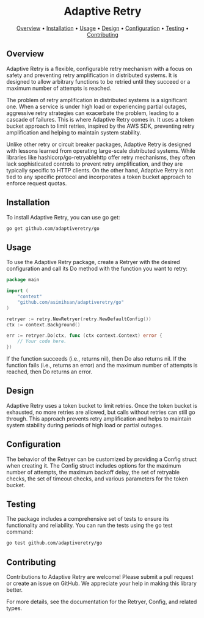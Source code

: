 <h1 align="center">
  Adaptive Retry
</h1>

<p align="center">
  <a href="#overview">Overview</a> •
  <a href="#installation">Installation</a> •
  <a href="#usage">Usage</a> •
  <a href="#design">Design</a> •
  <a href="#configuration">Configuration</a> •
  <a href="#testing">Testing</a> •
  <a href="#contributing">Contributing</a>
</p>

## Overview

Adaptive Retry is a flexible, configurable retry mechanism with a focus on safety and preventing retry amplification in
distributed systems. It is designed to allow arbitrary functions to be retried until they succeed or a maximum number of
attempts is reached.

The problem of retry amplification in distributed systems is a significant one. When a service is under high load or
experiencing partial outages, aggressive retry strategies can exacerbate the problem, leading to a cascade of failures.
This is where Adaptive Retry comes in. It uses a token bucket approach to limit retries, inspired by the AWS SDK,
preventing retry amplification and helping to maintain system stability.

Unlike other retry or circuit breaker packages, Adaptive Retry is designed with lessons learned from operating
large-scale distributed systems. While libraries like hashicorp/go-retryablehttp offer retry mechanisms, they often lack
sophisticated controls to prevent retry amplification, and they are typically specific to HTTP clients. On the other
hand, Adaptive Retry is not tied to any specific protocol and incorporates a token bucket approach to enforce request
quotas.

## Installation

To install Adaptive Retry, you can use go get:

```bash
go get github.com/adaptiveretry/go
```

## Usage

To use the Adaptive Retry package, create a Retryer with the desired configuration and call its Do method with the
function you want to retry:

```go
package main

import (
	"context"
    "github.com/asimihsan/adaptiveretry/go"
)

retryer := retry.NewRetryer(retry.NewDefaultConfig())
ctx := context.Background()

err := retryer.Do(ctx, func (ctx context.Context) error {
    // Your code here.
})
```

If the function succeeds (i.e., returns nil), then Do also returns nil. If the function fails (i.e., returns an error)
and the maximum number of attempts is reached, then Do returns an error.

## Design

Adaptive Retry uses a token bucket to limit retries. Once the token bucket is exhausted, no more retries are allowed,
but calls without retries can still go through. This approach prevents retry amplification and helps to maintain system
stability during periods of high load or partial outages.

## Configuration

The behavior of the Retryer can be customized by providing a Config struct when creating it. The Config struct includes
options for the maximum number of attempts, the maximum backoff delay, the set of retryable checks, the set of timeout
checks, and various parameters for the token bucket.

## Testing

The package includes a comprehensive set of tests to ensure its functionality and reliability. You can run the tests
using the go test command:

```bash
go test github.com/adaptiveretry/go
```

## Contributing

Contributions to Adaptive Retry are welcome! Please submit a pull request or create an issue on GitHub. We appreciate
your help in making this library better.

For more details, see the documentation for the Retryer, Config, and related types.
